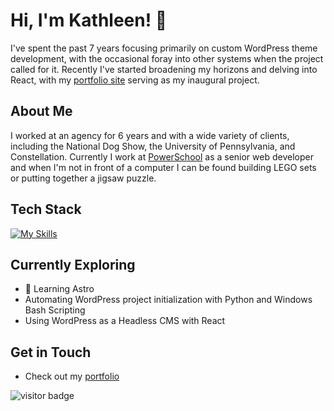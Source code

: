 # Hi, I'm Kathleen! 👋

I've spent the past 7 years focusing primarily on custom WordPress theme development, with the occasional foray into other systems when the project called for it. Recently I've started broadening my horizons and delving into React, with my [portfolio site](https://kathleenglackin.com) serving as my inaugural project.

## About Me

I worked at an agency for 6 years and with a wide variety of clients, including the National Dog Show, the University of Pennsylvania, and Constellation. Currently I work at [PowerSchool](https://www.powerschool.com/) as a senior web developer and when I'm not in front of a computer I can be found building LEGO sets or putting together a jigsaw puzzle.

## Tech Stack
[![My Skills](https://skillicons.dev/icons?i=wordpress,react,astro,js,jquery,php,py,html,bootstrap,css,sass,powershell,vite,vscode,git,github,gitlab,gulp,mysql)](https://skillicons.dev)

## Currently Exploring

- 🚀 Learning Astro
- Automating WordPress project initialization with Python and Windows Bash Scripting
- Using WordPress as a Headless CMS with React

## Get in Touch

- Check out my [portfolio](https://kathleenglackin.com)

![visitor badge](https://visitor-badge.laobi.icu/badge?page_id=KathleenGlackin.KathleenGlackin)

